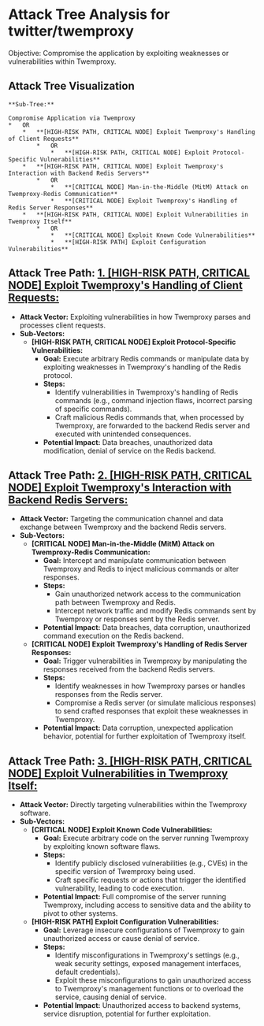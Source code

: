 # Attack Tree Analysis for twitter/twemproxy

Objective: Compromise the application by exploiting weaknesses or vulnerabilities within Twemproxy.

## Attack Tree Visualization

```
**Sub-Tree:**

Compromise Application via Twemproxy
*   OR
    *   **[HIGH-RISK PATH, CRITICAL NODE] Exploit Twemproxy's Handling of Client Requests**
        *   OR
            *   **[HIGH-RISK PATH, CRITICAL NODE] Exploit Protocol-Specific Vulnerabilities**
    *   **[HIGH-RISK PATH, CRITICAL NODE] Exploit Twemproxy's Interaction with Backend Redis Servers**
        *   OR
            *   **[CRITICAL NODE] Man-in-the-Middle (MitM) Attack on Twemproxy-Redis Communication**
            *   **[CRITICAL NODE] Exploit Twemproxy's Handling of Redis Server Responses**
    *   **[HIGH-RISK PATH, CRITICAL NODE] Exploit Vulnerabilities in Twemproxy Itself**
        *   OR
            *   **[CRITICAL NODE] Exploit Known Code Vulnerabilities**
            *   **[HIGH-RISK PATH] Exploit Configuration Vulnerabilities**
```


## Attack Tree Path: [1. [HIGH-RISK PATH, CRITICAL NODE] Exploit Twemproxy's Handling of Client Requests:](./attack_tree_paths/1___high-risk_path__critical_node__exploit_twemproxy's_handling_of_client_requests.md)

*   **Attack Vector:** Exploiting vulnerabilities in how Twemproxy parses and processes client requests.
*   **Sub-Vectors:**
    *   **[HIGH-RISK PATH, CRITICAL NODE] Exploit Protocol-Specific Vulnerabilities:**
        *   **Goal:** Execute arbitrary Redis commands or manipulate data by exploiting weaknesses in Twemproxy's handling of the Redis protocol.
        *   **Steps:**
            *   Identify vulnerabilities in Twemproxy's handling of Redis commands (e.g., command injection flaws, incorrect parsing of specific commands).
            *   Craft malicious Redis commands that, when processed by Twemproxy, are forwarded to the backend Redis server and executed with unintended consequences.
        *   **Potential Impact:** Data breaches, unauthorized data modification, denial of service on the Redis backend.

## Attack Tree Path: [2. [HIGH-RISK PATH, CRITICAL NODE] Exploit Twemproxy's Interaction with Backend Redis Servers:](./attack_tree_paths/2___high-risk_path__critical_node__exploit_twemproxy's_interaction_with_backend_redis_servers.md)

*   **Attack Vector:** Targeting the communication channel and data exchange between Twemproxy and the backend Redis servers.
*   **Sub-Vectors:**
    *   **[CRITICAL NODE] Man-in-the-Middle (MitM) Attack on Twemproxy-Redis Communication:**
        *   **Goal:** Intercept and manipulate communication between Twemproxy and Redis to inject malicious commands or alter responses.
        *   **Steps:**
            *   Gain unauthorized network access to the communication path between Twemproxy and Redis.
            *   Intercept network traffic and modify Redis commands sent by Twemproxy or responses sent by the Redis server.
        *   **Potential Impact:** Data breaches, data corruption, unauthorized command execution on the Redis backend.
    *   **[CRITICAL NODE] Exploit Twemproxy's Handling of Redis Server Responses:**
        *   **Goal:** Trigger vulnerabilities in Twemproxy by manipulating the responses received from the backend Redis servers.
        *   **Steps:**
            *   Identify weaknesses in how Twemproxy parses or handles responses from the Redis server.
            *   Compromise a Redis server (or simulate malicious responses) to send crafted responses that exploit these weaknesses in Twemproxy.
        *   **Potential Impact:** Data corruption, unexpected application behavior, potential for further exploitation of Twemproxy itself.

## Attack Tree Path: [3. [HIGH-RISK PATH, CRITICAL NODE] Exploit Vulnerabilities in Twemproxy Itself:](./attack_tree_paths/3___high-risk_path__critical_node__exploit_vulnerabilities_in_twemproxy_itself.md)

*   **Attack Vector:** Directly targeting vulnerabilities within the Twemproxy software.
*   **Sub-Vectors:**
    *   **[CRITICAL NODE] Exploit Known Code Vulnerabilities:**
        *   **Goal:** Execute arbitrary code on the server running Twemproxy by exploiting known software flaws.
        *   **Steps:**
            *   Identify publicly disclosed vulnerabilities (e.g., CVEs) in the specific version of Twemproxy being used.
            *   Craft specific requests or actions that trigger the identified vulnerability, leading to code execution.
        *   **Potential Impact:** Full compromise of the server running Twemproxy, including access to sensitive data and the ability to pivot to other systems.
    *   **[HIGH-RISK PATH] Exploit Configuration Vulnerabilities:**
        *   **Goal:** Leverage insecure configurations of Twemproxy to gain unauthorized access or cause denial of service.
        *   **Steps:**
            *   Identify misconfigurations in Twemproxy's settings (e.g., weak security settings, exposed management interfaces, default credentials).
            *   Exploit these misconfigurations to gain unauthorized access to Twemproxy's management functions or to overload the service, causing denial of service.
        *   **Potential Impact:** Unauthorized access to backend systems, service disruption, potential for further exploitation.

